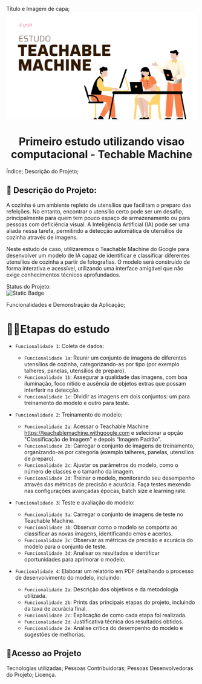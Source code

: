 Título e Imagem de capa;
![alt text](image.png)
<h1 align="center"> Primeiro estudo utilizando visao computacional - Techable Machine</h1>

Índice;
Descrição do Projeto;
## 📌 Descrição do Projeto:
A cozinha é um ambiente repleto de utensílios que facilitam o preparo das refeições. No entanto, encontrar o utensílio certo pode ser um desafio, principalmente para quem tem pouco espaço de armazenamento ou para pessoas com deficiência visual. A Inteligência Artificial (IA) pode ser uma aliada nessa tarefa, permitindo a detecção automática de utensílios de cozinha através de imagens.

Neste estudo de caso, utilizaremos o Teachable Machine do Google para desenvolver um modelo de IA capaz de identificar e classificar diferentes utensílios de cozinha a partir de fotografias. O modelo será construído de forma interativa e acessível, utilizando uma interface amigável que não exige conhecimentos técnicos aprofundados.

Status do Projeto:<br>
![Static Badge](https://img.shields.io/badge/Status-Finished-green)

Funcionalidades e Demonstração da Aplicação;
# :hammer:📌Etapas do estudo
- `Funcionalidade 1`: Coleta de dados:

    - `Funcionalidade 1a`: Reunir um conjunto de imagens de diferentes utensílios de cozinha, categorizando-as por tipo (por exemplo talheres, panelas, utensílios de preparo).
    - `Funcionalidade 1b`: Assegurar a qualidade das imagens, com boa iluminação, foco nítido e ausência de objetos extras que possam interferir na detecção.
    - `Funcionalidade 1c`: Dividir as imagens em dois conjuntos: um para treinamento do modelo e outro para teste.

- `Funcionalidade 2`: Treinamento do modelo:

    - `Funcionalidade 2a`: Acessar o Teachable Machine <https://teachablemachine.withgoogle.com> e selecionar a opção "Classificação de Imagem" e depois “Imagem Padrão”.
    - `Funcionalidade 2b`: Carregar o conjunto de imagens de treinamento, organizando-as por categoria (exemplo talheres, panelas, utensílios de preparo).
    - `Funcionalidade 2c`: Ajustar os parâmetros do modelo, como o número de classes e o tamanho da imagem.
    - `Funcionalidade 2d`: Treinar o modelo, monitorando seu desempenho através das métricas de precisão e acurácia. Faça testes mexendo nas configurações avançadas épocas, batch size e learning rate.

- `Funcionalidade 3`: Teste e avaliação do modelo:

    - `Funcionalidade 3a`: Carregar o conjunto de imagens de teste no Teachable Machine.
    - `Funcionalidade 3b`: Observar como o modelo se comporta ao classificar as novas imagens, identificando erros e acertos.
    - `Funcionalidade 3c`: Observar as métricas de precisão e acurácia do modelo para o conjunto de teste.
    - `Funcionalidade 3d`: Analisar os resultados e identificar oportunidades para aprimorar o modelo.


- `Funcionalidade 4`: Elaborar um relatório em PDF detalhando o processo de desenvolvimento do modelo, incluindo:

     - `Funcionalidade 2a`: Descrição dos objetivos e da metodologia utilizada.
     - `Funcionalidade 2b`: Prints das principais etapas do projeto, incluindo da taxa de acurácia final.
     - `Funcionalidade 2c`: Explicação de como cada etapa foi realizada.
     - `Funcionalidade 2d`: Justificativa técnica dos resultados obtidos.
     - `Funcionalidade 2e`: Análise crítica do desempenho do modelo e sugestões de melhorias.

## 📌Acesso ao Projeto
Tecnologias utilizadas;
Pessoas Contribuidoras;
Pessoas Desenvolvedoras do Projeto;
Licença.
